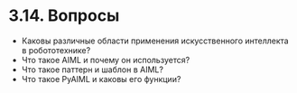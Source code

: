 # 3.14. Вопросы

* Каковы различные области применения искусственного интеллекта в робототехнике?
* Что такое AIML и почему он используется?
* Что такое паттерн и шаблон в AIML?
* Что такое PyAIML и каковы его функции?

